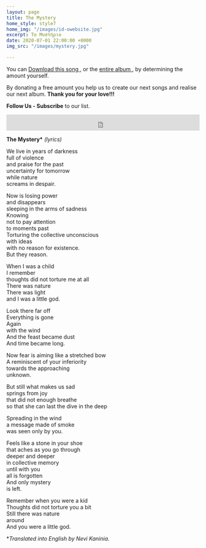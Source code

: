 ```yaml
---
layout: page
title: The Mystery
home_style: style7
home_img: "/images/id-owebsite.jpg"
excerpt: Το Μυστήριο
date: 2020-07-01 22:00:00 +0000
img_src: "/images/mystery.jpg"

---
```

You can <a href="https://imperfectid.bandcamp.com/track/--5" target="blank"> Download this song </a>, or the <a href="https://imperfectid.bandcamp.com/album/imperfect-id/" target="blank"> entire album </a>, by determining the amount yourself.

By donating a free amount you help us to create our next songs and realise our next album. **Thank you for your love!!!**

**Follow Us - Subscribe** to our list.

<iframe style="border: 0; width: 100%; height: 42px;" src="https://bandcamp.com/EmbeddedPlayer/album=2634321029/size=small/bgcol=ffffff/linkcol=0687f5/track=3823232912/transparent=true/" seamless><a href="http://imperfectid.bandcamp.com/album/imperfect-id">Imperfect ID by Imperfect ID</a></iframe>

__The Mystery*__ _(lyrics)_

We live in years of darkness  
full of violence  
and praise for the past  
uncertainty for tomorrow  
while nature  
screams in despair.

Now is losing power  
and disappears  
sleeping in the arms of sadness  
Knowing  
not to pay attention  
to moments past  
Torturing the collective unconscious  
with ideas  
with no reason for existence.  
But they reason.

When I was a child  
I remember  
thoughts did not torture me at all  
There was nature  
There was light  
and I was a little god.

Look there far off  
Everything is gone  
Again  
with the wind  
And the feast became dust  
And time became long.

Now fear is aiming like a stretched bow  
A reminiscent of your inferiority  
towards the approaching  
unknown.

But still what makes us sad  
springs from joy  
that did not enough breathe  
so that she can last the dive in the deep

Spreading in the wind  
a message made of smoke  
was seen only  by you.

Feels like a stone in your shoe  
that aches as you go through  
deeper and deeper  
in collective memory  
until with you  
all is forgotten  
And only mystery  
is left.

Remember when you were a kid  
Thoughts did not torture you a bit  
Still there was nature  
around  
And you were a little god.

\*_Translated into English by Nevi Kaninia._